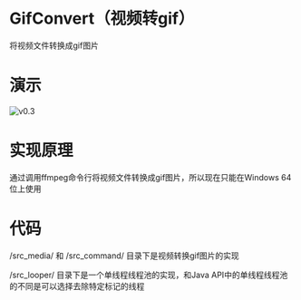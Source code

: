 # GifConvert（视频转gif）

将视频文件转换成gif图片

# 演示

![v0.3](https://cloud.githubusercontent.com/assets/13044819/13077053/768771a6-d4f1-11e5-91cf-584dd645f6b0.gif)

# 实现原理

通过调用ffmpeg命令行将视频文件转换成gif图片，所以现在只能在Windows 64位上使用

# 代码

/src_media/ 和 /src_command/ 目录下是视频转换gif图片的实现

/src_looper/ 目录下是一个单线程线程池的实现，和Java API中的单线程线程池的不同是可以选择去除特定标记的线程
